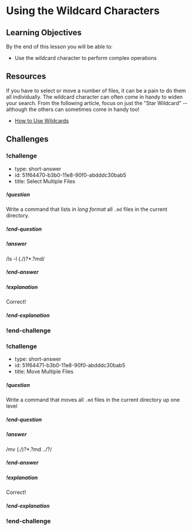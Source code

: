 # Using the Wildcard Characters

## Learning Objectives

By the end of this lesson you will be able to:

* Use the wildcard character to perform complex operations

## Resources

If you have to select or move a number of files, it can be a pain to do them all individually. The wildcard character can often come in handy to widen your search. From the following article, focus on just the "Star Wildcard" -- although the others can sometimes come in handy too!

* [How to Use Wildcards](http://www.linfo.org/wildcard.html)

## Challenges

<!-- Question -->

### !challenge

* type: short-answer
* id: 51f64470-b3b0-11e8-90f0-abdddc30bab5
* title: Select Multiple Files

##### !question

Write a command that lists _in long format_ all `.md` files in the current directory.

##### !end-question

##### !answer

/ls \-l (\.\/)?\*\.?md/

##### !end-answer

##### !explanation

Correct!

##### !end-explanation

### !end-challenge

<!-- Question -->

### !challenge

* type: short-answer
* id: 51f64471-b3b0-11e8-90f0-abdddc30bab5
* title: Move Multiple Files

##### !question

Write a command that moves all `.md` files in the current directory up one level

##### !end-question

##### !answer

/mv (\.\/)?\*\.?md \.\.\/?/

##### !end-answer

##### !explanation

Correct!

##### !end-explanation

### !end-challenge

